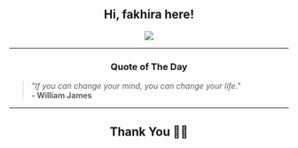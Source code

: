 <h2 align="center"> Hi, fakhira here!</h2>

<p align="center">
<a href="https://github.com/fakhiralkda" alt="github streak"><img src="https://dvst-streak.herokuapp.com/?user=fakhiralkda&theme=tokyonight&fire=DD472C"></a>
</p>

<hr>
<h3 align="center">Quote of The Day</h3>
<p align="center">
<blockquote>
<i>"If you can change your mind, you can change your life."</i>
<br>
<b>- William James</b>
</blockquote>
</p>


<hr>
<h2 align="center">Thank You 🙏🏼</h2>
